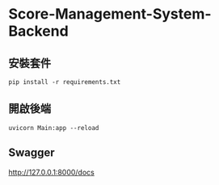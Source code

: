 # Score-Management-System-Backend

## 安裝套件
```
pip install -r requirements.txt
```

## 開啟後端
```
uvicorn Main:app --reload
```

## Swagger
http://127.0.0.1:8000/docs
